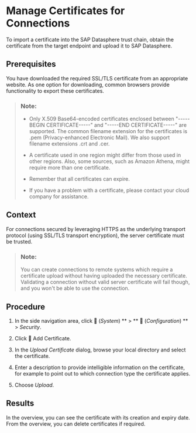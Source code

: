 <!-- loio46f5467adc5242deb1f6b68083e72994 -->

<link rel="stylesheet" type="text/css" href="../css/sap-icons.css"/>

# Manage Certificates for Connections

To import a certificate into the SAP Datasphere trust chain, obtain the certificate from the target endpoint and upload it to SAP Datasphere.



<a name="loio46f5467adc5242deb1f6b68083e72994__prereq_d3y_chy_1nb"/>

## Prerequisites

You have downloaded the required SSL/TLS certificate from an appropriate website. As one option for downloading, common browsers provide functionality to export these certificates.

> ### Note:  
> -   Only X.509 Base64-encoded certificates enclosed between "-----BEGIN CERTIFICATE-----" and "-----END CERTIFICATE-----" are supported. The common filename extension for the certificates is .pem \(Privacy-enhanced Electronic Mail\). We also support filename extensions .crt and .cer.
> 
> -   A certificate used in one region might differ from those used in other regions. Also, some sources, such as Amazon Athena, might require more than one certificate.
> 
> -   Remember that all certificates can expire.
> 
> -   If you have a problem with a certificate, please contact your cloud company for assistance.



<a name="loio46f5467adc5242deb1f6b68083e72994__context_l34_gwt_bnb"/>

## Context

For connections secured by leveraging HTTPS as the underlying transport protocol \(using SSL/TLS transport encryption\), the server certificate must be trusted.

> ### Note:  
> You can create connections to remote systems which require a certificate upload without having uploaded the necessary certificate. Validating a connection without valid server certificate will fail though, and you won't be able to use the connection.



## Procedure

1.  In the side navigation area, click <span class="FPA-icons-V3"></span> \(*System*\) ** \> ** :wrench: \(*Configuration*\) ** \> *Security*.

2.  Click <span class="FPA-icons-V3"></span> Add Certificate.

3.  In the *Upload Certificate* dialog, browse your local directory and select the certificate.

4.  Enter a description to provide intelligible information on the certificate, for example to point out to which connection type the certificate applies.

5.  Choose *Upload*.




<a name="loio46f5467adc5242deb1f6b68083e72994__result_fxs_jrt_bnb"/>

## Results

In the overview, you can see the certificate with its creation and expiry date. From the overview, you can delete certificates if required.

